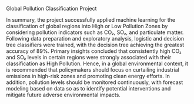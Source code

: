 Global Pollution Classification Project


In summary, the project successfully applied machine learning for the classification of global regions into High or Low Pollution Zones by considering pollution indicators such as CO₂, SO₂, and particulate matter. Following data preparation and exploratory analysis, logistic and decision tree classifiers were trained, with the decision tree achieving the greatest accuracy of 89%. Primary insights concluded that consistently high CO₂ and SO₂ levels in certain regions were strongly associated with their classification as High Pollution. Hence, in a global environmental context, it is recommended that policymakers should focus on curtailing industrial emissions in high-risk zones and promoting clean energy efforts. In addition, pollution levels should be monitored continuously, with forecast modeling based on data so as to identify potential interventions and mitigate future adverse environmental impacts.
